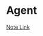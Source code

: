 # Agent

[Note Link](https://www.notion.so/bimandas/AI-Agents-211bb91a7a9780a398e4f7105b4a917b?source=copy_link)
